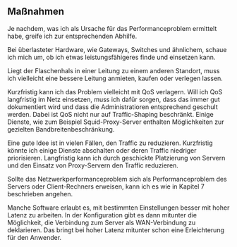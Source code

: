 
## Maßnahmen

Je nachdem, was ich als Ursache für das Performanceproblem ermittelt habe,
greife ich zur entsprechenden Abhilfe.

Bei überlasteter Hardware, wie Gateways, Switches und ähnlichem, schaue
ich mich um, ob ich etwas leistungsfähigeres finde und einsetzen kann.

Liegt der Flaschenhals in einer Leitung zu einem anderen Standort, muss ich
vielleicht eine bessere Leitung anmieten, kaufen oder verlegen lassen.

Kurzfristig kann ich das Problem vielleicht mit QoS verlagern.
Will ich QoS langfristig im Netz einsetzen, muss ich dafür sorgen, dass das
immer gut dokumentiert wird und dass die Administratioren entsprechend
geschult werden.
Dabei ist QoS nicht nur auf Traffic-Shaping beschränkt.
Einige Dienste, wie zum Beispiel Squid-Proxy-Server enthalten Möglichkeiten
zur gezielten Bandbreitenbeschränkung.

Eine gute Idee ist in vielen Fällen, den Traffic zu reduzieren.
Kurzfristig könnte ich einige Dienste abschalten oder deren Traffic niedriger
priorisieren.
Langfristig kann ich durch geschickte Platzierung von Servern und den Einsatz
von Proxy-Servern den Traffic reduzieren.

Sollte das Netzwerkperformanceproblem sich als Performanceproblem des Servers
oder Client-Rechners erweisen, kann ich es wie in Kapitel 7 beschrieben
angehen.

Manche Software erlaubt es, mit bestimmten Einstellungen besser mit hoher
Latenz zu arbeiten.
In der Konfiguration gibt es dann mitunter die Möglichkeit, die Verbindung zum
Server als WAN-Verbindung zu deklarieren.
Das bringt bei hoher Latenz mitunter schon eine Erleichterung für den
Anwender.

